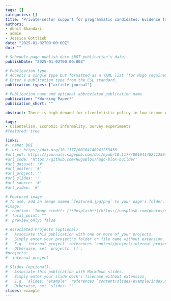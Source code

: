 ```yaml
---
tags: []
categories: []
title: "Private-sector support for programmatic candidates: Evidence from Senegal"
authors:
- Abhit Bhandari
- admin
- Jessica Gottlieb
date: "2025-01-02T00:00:00Z"
doi: ""

# Schedule page publish date (NOT publication's date).
publishDate: "2025-01-02T00:00:00Z"

# Publication type.
# Accepts a single type but formatted as a YAML list (for Hugo requirements).
# Enter a publication type from the CSL standard.
publication_types: ["article-journal"]

# Publication name and optional abbreviated publication name.
publication: "*Working Paper*"
publication_short: ""

abstract: There is high demand for clientelistic policy in low-income countries, which can distort politics and constrain economic growth. Firms in the informal economy form a particularly strong constituency for clientelism, as informal workers rely on forbearance and other targeted benefits. Because they form a sizable electoral bloc, however, informal workers possess the capacity to achieve programmatic policies that would serve them better in the long run. In this research note, we examine whether informal workers’ demand for clientelism can be attenuated. We implement an information experiment with firm owners ahead of Senegal’s 2022 local elections, when an upstart political faction campaigned on programmatic policies. We find that when reminded of their coordination capacity, informal workers disengage from dominant clientelistic networks. However, this reduction does not translate into increased programmatic voting. These results demonstrate that while demand for clientelism can be mitigated, significant challenges remain in mobilizing informal workers toward programmatism.

tags:
- Clientelism; Economic informality; Survey experiments
#featured: true

links:
#- name: DOI
#  url: https://doi.org/10.1177/00104140241259458
#url_pdf: https://journals.sagepub.com/doi/epub/10.1177/00104140241259458
#url_code: 'https://github.com/HugoBlox/hugo-blox-builder'
#url_dataset: '#'
#url_poster: '#'
#url_project: ''
#url_slides: ''
#url_source: '#'
#url_video: '#'

# Featured image
# To use, add an image named `featured.jpg/png` to your page's folder. 
#image:
#  caption: 'Image credit: [**Unsplash**](https://unsplash.com/photos/s9CC2SKySJM)'
#  focal_point: ""
#  preview_only: false

# Associated Projects (optional).
#   Associate this publication with one or more of your projects.
#   Simply enter your project's folder or file name without extension.
#   E.g. `internal-project` references `content/project/internal-project/index.md`.
#   Otherwise, set `projects: []`.
#projects:
#- internal-project

# Slides (optional).
#   Associate this publication with Markdown slides.
#   Simply enter your slide deck's filename without extension.
#   E.g. `slides: "example"` references `content/slides/example/index.md`.
#   Otherwise, set `slides: ""`.
slides: example
---
```

